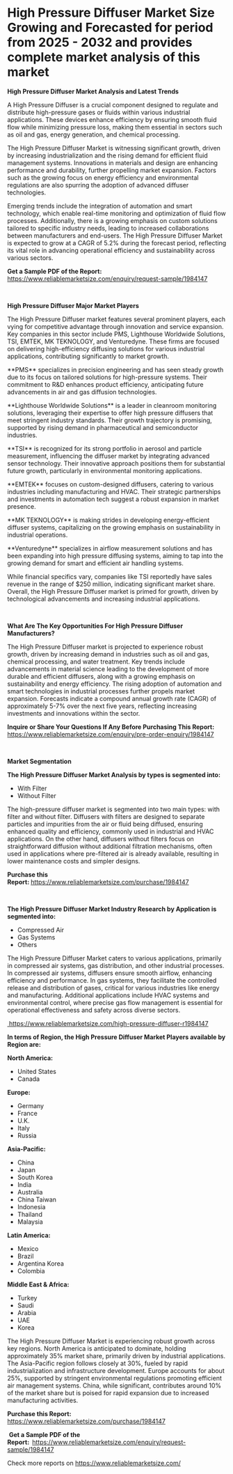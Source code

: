 <p><h1>High Pressure Diffuser Market Size Growing and Forecasted for period from 2025 - 2032 and provides complete market analysis of this market</h1></p><p><strong>High Pressure Diffuser Market Analysis and Latest Trends</strong></p>
<p><p>A High Pressure Diffuser is a crucial component designed to regulate and distribute high-pressure gases or fluids within various industrial applications. These devices enhance efficiency by ensuring smooth fluid flow while minimizing pressure loss, making them essential in sectors such as oil and gas, energy generation, and chemical processing.</p><p>The High Pressure Diffuser Market is witnessing significant growth, driven by increasing industrialization and the rising demand for efficient fluid management systems. Innovations in materials and design are enhancing performance and durability, further propelling market expansion. Factors such as the growing focus on energy efficiency and environmental regulations are also spurring the adoption of advanced diffuser technologies.</p><p>Emerging trends include the integration of automation and smart technology, which enable real-time monitoring and optimization of fluid flow processes. Additionally, there is a growing emphasis on custom solutions tailored to specific industry needs, leading to increased collaborations between manufacturers and end-users. The High Pressure Diffuser Market is expected to grow at a CAGR of 5.2% during the forecast period, reflecting its vital role in advancing operational efficiency and sustainability across various sectors.</p></p>
<p><strong>Get a Sample PDF of the Report:&nbsp;</strong> <a href="https://www.reliablemarketsize.com/enquiry/request-sample/1984147?utm_campaign=3166&utm_medium=2&utm_source=Github&utm_content=ia&utm_term=08042025&utm_id=high-pressure-diffuser">https://www.reliablemarketsize.com/enquiry/request-sample/1984147</a></p>
<p>&nbsp;</p>
<p><strong>High Pressure Diffuser Major Market Players</strong></p>
<p><p>The High Pressure Diffuser market features several prominent players, each vying for competitive advantage through innovation and service expansion. Key companies in this sector include PMS, Lighthouse Worldwide Solutions, TSI, EMTEK, MK TEKNOLOGY, and Venturedyne. These firms are focused on delivering high-efficiency diffusing solutions for various industrial applications, contributing significantly to market growth.</p><p>**PMS** specializes in precision engineering and has seen steady growth due to its focus on tailored solutions for high-pressure systems. Their commitment to R&D enhances product efficiency, anticipating future advancements in air and gas diffusion technologies.</p><p>**Lighthouse Worldwide Solutions** is a leader in cleanroom monitoring solutions, leveraging their expertise to offer high pressure diffusers that meet stringent industry standards. Their growth trajectory is promising, supported by rising demand in pharmaceutical and semiconductor industries.</p><p>**TSI** is recognized for its strong portfolio in aerosol and particle measurement, influencing the diffuser market by integrating advanced sensor technology. Their innovative approach positions them for substantial future growth, particularly in environmental monitoring applications.</p><p>**EMTEK** focuses on custom-designed diffusers, catering to various industries including manufacturing and HVAC. Their strategic partnerships and investments in automation tech suggest a robust expansion in market presence.</p><p>**MK TEKNOLOGY** is making strides in developing energy-efficient diffuser systems, capitalizing on the growing emphasis on sustainability in industrial operations.</p><p>**Venturedyne** specializes in airflow measurement solutions and has been expanding into high pressure diffusing systems, aiming to tap into the growing demand for smart and efficient air handling systems.</p><p>While financial specifics vary, companies like TSI reportedly have sales revenue in the range of $250 million, indicating significant market share. Overall, the High Pressure Diffuser market is primed for growth, driven by technological advancements and increasing industrial applications.</p></p>
<p>&nbsp;</p>
<p><strong>What Are The Key Opportunities For High Pressure Diffuser Manufacturers?</strong></p>
<p><p>The High Pressure Diffuser market is projected to experience robust growth, driven by increasing demand in industries such as oil and gas, chemical processing, and water treatment. Key trends include advancements in material science leading to the development of more durable and efficient diffusers, along with a growing emphasis on sustainability and energy efficiency. The rising adoption of automation and smart technologies in industrial processes further propels market expansion. Forecasts indicate a compound annual growth rate (CAGR) of approximately 5-7% over the next five years, reflecting increasing investments and innovations within the sector.</p></p>
<p><strong>Inquire or Share Your Questions If Any Before Purchasing This Report:</strong> <a href="https://www.reliablemarketsize.com/enquiry/pre-order-enquiry/1984147?utm_campaign=3166&utm_medium=2&utm_source=Github&utm_content=ia&utm_term=08042025&utm_id=high-pressure-diffuser">https://www.reliablemarketsize.com/enquiry/pre-order-enquiry/1984147</a></p>
<p>&nbsp;</p>
<p><strong>Market Segmentation</strong></p>
<p><strong>The High Pressure Diffuser Market Analysis by types is segmented into:</strong></p>
<p><ul><li>With Filter</li><li>Without Filter</li></ul></p>
<p><p>The high-pressure diffuser market is segmented into two main types: with filter and without filter. Diffusers with filters are designed to separate particles and impurities from the air or fluid being diffused, ensuring enhanced quality and efficiency, commonly used in industrial and HVAC applications. On the other hand, diffusers without filters focus on straightforward diffusion without additional filtration mechanisms, often used in applications where pre-filtered air is already available, resulting in lower maintenance costs and simpler designs.</p></p>
<p><strong>Purchase this Report:&nbsp;</strong><a href="https://www.reliablemarketsize.com/purchase/1984147?utm_campaign=3166&utm_medium=2&utm_source=Github&utm_content=ia&utm_term=08042025&utm_id=high-pressure-diffuser">https://www.reliablemarketsize.com/purchase/1984147</a></p>
<p>&nbsp;</p>
<p><strong>The High Pressure Diffuser Market Industry Research by Application is segmented into:</strong></p>
<p><ul><li>Compressed Air</li><li>Gas Systems</li><li>Others</li></ul></p>
<p><p>The High Pressure Diffuser Market caters to various applications, primarily in compressed air systems, gas distribution, and other industrial processes. In compressed air systems, diffusers ensure smooth airflow, enhancing efficiency and performance. In gas systems, they facilitate the controlled release and distribution of gases, critical for various industries like energy and manufacturing. Additional applications include HVAC systems and environmental control, where precise gas flow management is essential for operational effectiveness and safety across diverse sectors.</p></p>
<p><a href="https://www.reliablemarketsize.com/high-pressure-diffuser-r1984147?utm_campaign=3166&utm_medium=2&utm_source=Github&utm_content=ia&utm_term=08042025&utm_id=high-pressure-diffuser">&nbsp;https://www.reliablemarketsize.com/high-pressure-diffuser-r1984147</a></p>
<p><strong>In terms of Region, the High Pressure Diffuser Market Players available by Region are:</strong></p>
<p>
    <p> <strong> North America: </strong>
        <ul>
            <li>United States</li>
            <li>Canada</li>
        </ul>
        </p> 
    <p> <strong> Europe: </strong>
        <ul>
            <li>Germany</li>
            <li>France</li>
            <li>U.K.</li>
            <li>Italy</li>
            <li>Russia</li>
        </ul>
        </p> 
    <p> <strong> Asia-Pacific: </strong>
        <ul>
            <li>China</li>
            <li>Japan</li>
            <li>South Korea</li>
            <li>India</li>
            <li>Australia</li>
            <li>China Taiwan</li>
            <li>Indonesia</li>
            <li>Thailand</li>
            <li>Malaysia</li>
        </ul>
        </p> 
    <p> <strong> Latin America: </strong>
        <ul>
            <li>Mexico</li>
            <li>Brazil</li>
            <li>Argentina Korea</li>
            <li>Colombia</li>
        </ul>
        </p> 
    <p> <strong> Middle East & Africa: </strong>
        <ul>
            <li>Turkey</li>
            <li>Saudi</li>
            <li>Arabia</li>
            <li>UAE</li>
            <li>Korea</li>
        </ul>
    </p>
    </p>
<p><p>The High Pressure Diffuser Market is experiencing robust growth across key regions. North America is anticipated to dominate, holding approximately 35% market share, primarily driven by industrial applications. The Asia-Pacific region follows closely at 30%, fueled by rapid industrialization and infrastructure development. Europe accounts for about 25%, supported by stringent environmental regulations promoting efficient air management systems. China, while significant, contributes around 10% of the market share but is poised for rapid expansion due to increased manufacturing activities.</p></p>
<p><strong>Purchase this Report: </strong><a href="https://www.reliablemarketsize.com/purchase/1984147?utm_campaign=3166&utm_medium=2&utm_source=Github&utm_content=ia&utm_term=08042025&utm_id=high-pressure-diffuser">https://www.reliablemarketsize.com/purchase/1984147</a></p>
<p>&nbsp;<strong>Get a Sample PDF of the Report:&nbsp;&nbsp;</strong><a href="https://www.reliablemarketsize.com/enquiry/request-sample/1984147?utm_campaign=3166&utm_medium=2&utm_source=Github&utm_content=ia&utm_term=08042025&utm_id=high-pressure-diffuser">https://www.reliablemarketsize.com/enquiry/request-sample/1984147</a></p>
<p><strong></strong></p>
<p>Check more reports on <a href="https://www.reliablemarketsize.com/?utm_campaign=3166&utm_medium=2&utm_source=Github&utm_content=ia&utm_term=08042025&utm_id=high-pressure-diffuser">https://www.reliablemarketsize.com/</a></p>